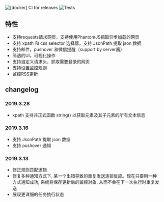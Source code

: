 ![[docker] CI for releases](https://github.com/LogicJake/WebMonitor/workflows/%5Bdocker%5D%20CI%20for%20releases/badge.svg?branch=master&event=push)  ![Tests](https://github.com/LogicJake/WebMonitor/workflows/Tests/badge.svg?branch=master&event=push)
## 特性
* 支持requests请求网页，支持使用PhantomJS抓取异步加载的网页
* 支持 xpath 和 css selector 选择器，支持 JsonPath 提取 json 数据
* 支持邮件，pushover 和微信提醒（support by server酱）
* 简洁的UI，可视化操作
* 支持自定义请求头，抓取需要登录的网页
* 支持设置监控规则
* 监控RSS更新

## changelog
### 2019.3.28
* xpath 支持非正式函数 string() 以获取元素及其子元素的所有文本信息

### 2019.3.16
* 支持 JsonPath 提取 json 数据
* 支持 pushover 通知

### 2019.3.13
* 修正规则匹配逻辑
* 修复多种通知方式下, 某一个出错导致的重复发送连锁反应。现在只要用一种方式通知成功, 系统将保存更新后的监控对象, 从而不会在下一次执行时重复发送
* 展现更详细的任务执行状态